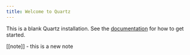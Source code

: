 ```yaml
---
title: Welcome to Quartz
---
```


This is a blank Quartz installation.
See the [documentation](https://quartz.jzhao.xyz) for how to get started.

[[note]] - this is a new note
